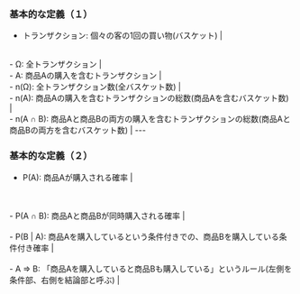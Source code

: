 ### 基本的な定義（１）
- トランザクション: 個々の客の1回の買い物(バスケット) |
<br>
- Ω: 全トランザクション |
<br>
- A: 商品Aの購入を含むトランザクション |
<br>
- n(Ω): 全トランザクション数(全バスケット数) |
<br>
- n(A): 商品Aの購入を含むトランザクションの総数(商品Aを含むバスケット数) |
<br>
- n(A ∩ B): 商品Aと商品Bの両方の購入を含むトランザクションの総数(商品Aと商品Bの両方を含むバスケット数) |
---

### 基本的な定義（２）
- P(A): 商品Aが購入される確率 |
<br>
<br>
- P(A ∩ B): 商品Aと商品Bが同時購入される確率 |
<br>
<br>
- P(B | A): 商品Aを購入しているという条件付きでの、商品Bを購入している条件付き確率 |
<br>
<br>
- A => B: 「商品Aを購入していると商品Bも購入している」というルール(左側を条件部、右側を結論部と呼ぶ) |
